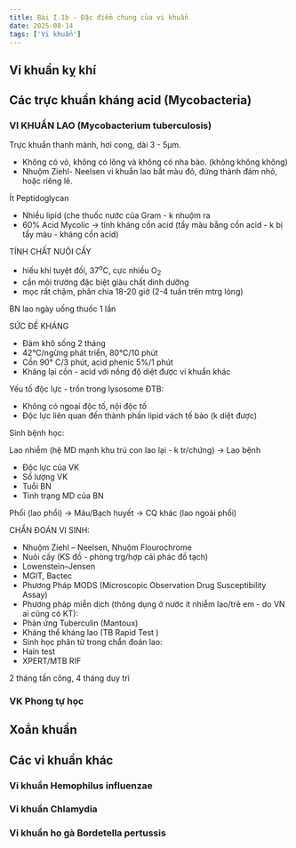 ```yaml
---
title: Bài I.1b - Đặc điểm chung của vi khuẩn
date: 2025-08-14
tags: ['Vi khuẩn']
---
```

<!-- markdownlint-disable MD033 MD024 -->

## Vi khuẩn kỵ khí

## Các trực khuẩn kháng acid (Mycobacteria)

### VI KHUẨN LAO (Mycobacterium tuberculosis)

 Trực khuẩn thanh mảnh, hơi cong, dài 3 - 5µm.

- Không có vỏ, không có lông và không có nha bào. (không không không)
- Nhuộm Ziehl- Neelsen vi khuẩn lao bắt màu đỏ, đứng
thành đám nhỏ, hoặc riêng lẻ.

Ít Peptidoglycan

- Nhiều lipid (che thuốc nước của Gram - k nhuộm ra
- 60% Acid Mycolic
→ tính kháng cồn acid (tẩy màu bằng cồn acid - k bị tẩy màu - kháng cồn acid)

TÍNH CHẤT NUÔI CẤY

- hiếu khí tuyệt đối, 37<sup>o</sup>C, cực nhiều O<sub>2</sub>
- cần môi trường đặc biệt giàu chất dinh dưỡng
- mọc rất chậm, phân chia 18-20 giờ (2-4 tuần trên mtrg lỏng)

BN lao ngày uống thuốc 1 lần

SỨC ĐỀ KHÁNG

- Đàm khô sống 2 tháng
- 42°C/ngừng phát triển, 80°C/10 phút
- Cồn 90° С/3 phút, acid phenic 5%/1 phút
- Kháng lại cồn - acid với nồng độ diệt được vi khuẩn khác

Yếu tố độc lực - trốn trong lysosome ĐTB:

- Không có ngoại độc tố, nội độc tố
- Độc lực liên quan đến thành phần lipid vách tế bào (k diệt được)

Sinh bệnh học:

Lao nhiễm (hệ MD mạnh khu trú con lao lại - k tr/chứng) → Lao bệnh

- Độc lực của VK
- Số lượng VK
- Tuổi BN
- Tình trạng MD của BN

Phổi (lao phổi) → Máu/Bạch huyết → CQ khác (lao ngoài phổi)

CHẨN ĐOÁN VI SINH:

- Nhuộm Ziehl – Neelsen, Nhuộm Flourochrome
- Nuôi cấy (KS đồ - phòng trg/hợp cái phác đồ tạch)
- Lowenstein–Jensen
- MGIT, Bactec
- Phương Pháp MODS (Microscopic Observation Drug Susceptibility Assay)
- Phương pháp miễn dịch (thông dụng ở nước ít nhiễm lao/trẻ em - do VN ai cũng có KT):
- Phản ứng Tuberculin (Mantoux)
- Kháng thể kháng lao (TB Rapid Test )
- Sinh học phân tử trong chẩn đoán lao:
- Hain test
- XPERT/MTB RIF

2 tháng tấn công, 4 tháng duy trì

### VK Phong tự học

## Xoắn khuẩn

## Các vi khuẩn khác

### Vi khuẩn Hemophilus influenzae

### Vi khuẩn Chlamydia

### Vi khuẩn ho gà Bordetella pertussis
